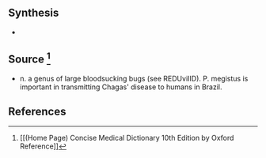 ## Synthesis
- 
## Source [^1]
- n. a genus of large bloodsucking bugs (see REDUviIID). P. megistus is important in transmitting Chagas' disease to humans in Brazil.
## References

[^1]: [[(Home Page) Concise Medical Dictionary 10th Edition by Oxford Reference]]